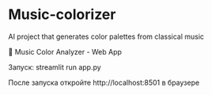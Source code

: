# Music-colorizer
AI project that generates color palettes from classical music

🎵 Music Color Analyzer - Web App

Запуск:
    streamlit run app.py

После запуска откройте http://localhost:8501 в браузере
